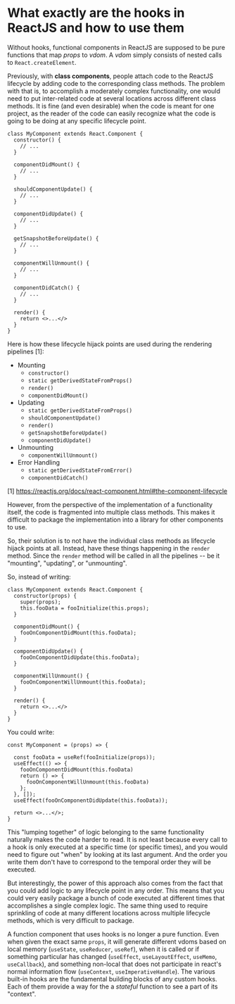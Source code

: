 What exactly are the hooks in ReactJS and how to use them
=========================================================

Without hooks, functional components in ReactJS are supposed to be pure
functions that map _props_ to _vdom_. A _vdom_ simply consists of nested calls
to `React.createElement`.

Previously, with **class components**, people attach code to the ReactJS
lifecycle by adding code to the corresponding class methods. The problem with
that is, to accomplish a moderately complex functionality, one would need to
put inter-related code at several locations across different class methods.
It is fine (and even desirable) when the code is meant for one project, as
the reader of the code can easily recognize what the code is going to be doing
at any specific lifecycle point.

```
class MyComponent extends React.Component {
  constructor() {
    // ...
  }
  
  componentDidMount() {
    // ...
  }
  
  shouldComponentUpdate() {
    // ...
  }
  
  componentDidUpdate() {
    // ...
  }
  
  getSnapshotBeforeUpdate() {
    // ...
  }
  
  componentWillUnmount() {
    // ...
  }
  
  componentDidCatch() {
    // ...
  }
  
  render() {
    return <>...</>
  }
}
```

Here is how these lifecycle hijack points are used during the rendering pipelines [1]:

  * Mounting
      - `constructor()`
      - `static getDerivedStateFromProps()`
      - `render()`
      - `componentDidMount()`
  * Updating
      - `static getDerivedStateFromProps()`
      - `shouldComponentUpdate()`
      - `render()`
      - `getSnapshotBeforeUpdate()`
      - `componentDidUpdate()`
  * Unmounting
      - `componentWillUnmount()`
  * Error Handling
      - `static getDerivedStateFromError()`
      - `componentDidCatch()`
      
[1] https://reactjs.org/docs/react-component.html#the-component-lifecycle

However, from the perspective of the implementation of a functionality itself,
the code is fragmented into multiple class methods. This makes it difficult to
package the implementation into a library for other components to use.

So, their solution is to not have the individual class methods as lifecycle
hijack points at all. Instead, have these things happening in the `render` method.
Since the `render` method will be called in all the pipelines -- be it "mounting",
"updating", or "unmounting".

So, instead of writing:

```
class MyComponent extends React.Component {
  constructor(props) {
    super(props);
    this.fooData = fooInitialize(this.props);
  }
  
  componentDidMount() {
    fooOnComponentDidMount(this.fooData);
  }
  
  componentDidUpdate() {
    fooOnComponentDidUpdate(this.fooData);
  }
  
  componentWillUnmount() {
    fooOnComponentWillUnmount(this.fooData);
  }
  
  render() {
    return <>...</>
  }
}
```

You could write:

```
const MyComponent = (props) => {

  const fooData = useRef(fooInitialize(props));
  useEffect(() => {
    fooOnComponentDidMount(this.fooData)
    return () => {
      fooOnComponentWillUnmount(this.fooData)
    };
  }, []);
  useEffect(fooOnComponentDidUpdate(this.fooData));

  return <>...</>;
}
```


This "lumping together" of logic belonging to the same functionality naturally
makes the code harder to read. It is not least because every call to a hook is
only executed at a specific time (or specific times), and you would need to
figure out "when" by looking at its last argument. And the order you write them
don't have to correspond to the temporal order they will be executed.

But interestingly, the power of this approach also comes from the fact that you
could add logic to any lifecycle point in any order. This means that you could
very easily package a bunch of code executed at different times that
accomplishes a single complex logic. The same thing used to require sprinkling
of code at many different locations across multiple lifecycle methods, which is
very difficult to package.

A function component that uses hooks is no longer a pure function. Even when
given the exact same `props`, it will generate different vdoms based on local
memory (`useState`, `useReducer`, `useRef`), when it is called or if something
particular has changed (`useEffect`, `useLayoutEffect`, `useMemo`,
`useCallback`), and something non-local that does not participate in react's
normal information flow (`useContext`, `useImperativeHandle`). The various
built-in hooks are the fundamental building blocks of any custom hooks. Each of
them provide a way for the a _stateful_ function to see a part of its "context".
